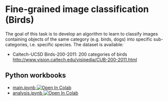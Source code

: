 # Fine-grained image classification (Birds)
The goal of this task is to develop an algorithm to learn to classify images containing objects of the same category (e.g. birds, dogs) into specific sub-categories, i.e. specific species. The dataset is available:
* Caltech-UCSD Birds-200-2011:  200 categories of birds http://www.vision.caltech.edu/visipedia/CUB-200-2011.html

## Python workbooks
* [main.ipynb ![Open In Colab](https://colab.research.google.com/assets/colab-badge.svg)](https://colab.research.google.com/github/TeaWithLucas/MLBirds/blob/main/main.ipynb)
* [analysis.ipynb ![Open In Colab](https://colab.research.google.com/assets/colab-badge.svg)](https://colab.research.google.com/github/TeaWithLucas/MLBirds/blob/main/analysis.ipynb)
